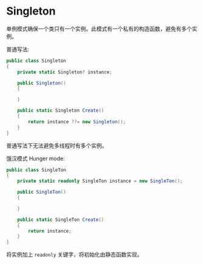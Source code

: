 # Singleton 


单例模式确保一个类只有一个实例。此模式有一个私有的构造函数，避免有多个实例。

普通写法:

```c#
public class Singleton
{
    private static Singleton? instance;

    public Singleton()
    {

    }

    public static Singleton Create()
    {
        return instance ??= new Singleton();
    }
}
```

普通写法下无法避免多线程时有多个实例。

饿汉模式 Hunger mode:

```c#
public class SingleTon
{
    private static readonly SingleTon instance = new SingleTon();

    public SingleTon()
    {

    }

    public static SingleTon Create()
    {
        return instance;
    }
}
```

将实例加上 `readonly` 关键字，将初始化由静态函数实现。